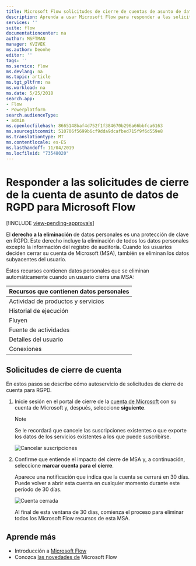 ```yaml
---
title: Microsoft Flow solicitudes de cierre de cuentas de asunto de datos de RGPD para las cuentas de Microsoft (MSA) | Microsoft Docs
description: Aprenda a usar Microsoft Flow para responder a las solicitudes de cierre de cuentas de asunto de datos de RGPD para las cuentas de Microsoft.
services: ''
suite: flow
documentationcenter: na
author: MSFTMAN
manager: KVIVEK
ms.author: Deonhe
editor: ''
tags: ''
ms.service: flow
ms.devlang: na
ms.topic: article
ms.tgt_pltfrm: na
ms.workload: na
ms.date: 5/25/2018
search.app:
- Flow
- Powerplatform
search.audienceType:
- admin
ms.openlocfilehash: 8665148baf4d752f1f384670b296a66bbfca6163
ms.sourcegitcommit: 510706f5699b6cf9dda9dcafbed715f9f6d559e8
ms.translationtype: MT
ms.contentlocale: es-ES
ms.lasthandoff: 11/04/2019
ms.locfileid: "73548020"
---
```

# <a name="responding-to-gdpr-data-subject-account-close-requests-for-microsoft-flow"></a>Responder a las solicitudes de cierre de la cuenta de asunto de datos de RGPD para Microsoft Flow
[!INCLUDE [view-pending-approvals](includes/cc-rebrand.md)]

El **derecho a la eliminación** de datos personales es una protección de clave en RGPD. Este derecho incluye la eliminación de todos los datos personales excepto la información del registro de auditoría. Cuando los usuarios deciden cerrar su cuenta de Microsoft (MSA), también se eliminan los datos subyacentes del usuario.

Estos recursos contienen datos personales que se eliminan automáticamente cuando un usuario cierra una MSA:

|Recursos que contienen datos personales|
|------|
|Actividad de productos y servicios|
|Historial de ejecución|
|Fluyen|
|Fuente de actividades|
|Detalles del usuario|
|Conexiones|

## <a name="account-close-requests"></a>Solicitudes de cierre de cuenta

En estos pasos se describe cómo autoservicio de solicitudes de cierre de cuenta para RGPD.

1. Inicie sesión en el portal de cierre de la [cuenta de Microsoft](https://go.microsoft.com/fwlink/?LinkId=523898) con su cuenta de Microsoft y, después, seleccione **siguiente**.

    > [!NOTE]
    > Se le recordará que cancele las suscripciones existentes o que exporte los datos de los servicios existentes a los que puede suscribirse.
    >
    >

    ![Cancelar suscripciones](./media/gdpr-dsr-delete-msa/accountclose.png)

1. Confirme que entiende el impacto del cierre de MSA y, a continuación, seleccione **marcar cuenta para el cierre**.

    Aparece una notificación que indica que la cuenta se cerrará en 30 días. Puede volver a abrir esta cuenta en cualquier momento durante este período de 30 días.

    ![Cuenta cerrada](./media/gdpr-dsr-delete-msa/accountclosed.png)

    Al final de esta ventana de 30 días, comienza el proceso para eliminar todos los Microsoft Flow recursos de esta MSA.

## <a name="learn-more"></a>Aprende más

* Introducción a [Microsoft Flow](getting-started.md)
* Conozca [las novedades de](release-notes.md) Microsoft Flow
